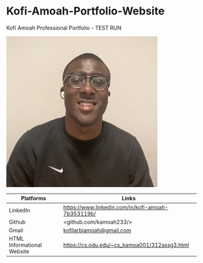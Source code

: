 # Kofi-Amoah-Portfolio-Website

Kofi Amoah Professional Portfolio - TEST RUN

<img src="/images/portfolio-website.jpeg" width = "400" height = "400" >

|Platforms| Links |
|---------|-------|
|LinkedIn | <https://www.linkedin.com/in/kofi-amoah-7b353119b/> |
|Github   | <github.com/kamoah233/> |
|Gmail    | <kofilarbiamoah@gmail.com> |
|HTML Informational Website | https://cs.odu.edu/~cs_kamoa001/312assg3.html |
